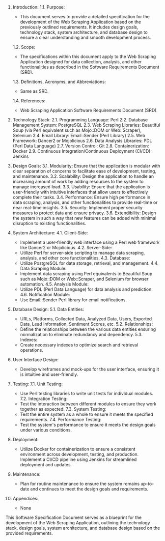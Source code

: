 1.  Introduction: 1.1. Purpose:

    -   This document serves to provide a detailed specification for the development of the Web Scraping Application based on the previously outlined requirements. It includes design goals, technology stack, system architecture, and database design to ensure a clear understanding and smooth development process.

    1.2. Scope:

    -   The specifications within this document apply to the Web Scraping Application designed for data collection, analysis, and other functionalities as described in the Software Requirements Document (SRD).

    1.3. Definitions, Acronyms, and Abbreviations:

    -   Same as SRD.

    1.4. References:

    -   Web Scraping Application Software Requirements Document (SRD).
2.  Technology Stack: 2.1. Programming Language: Perl 2.2. Database Management System: PostgreSQL 2.3. Web Scraping Libraries: Beautiful Soup (via Perl equivalent such as Mojo::DOM or Web::Scraper), Selenium 2.4. Email Library: Email::Sender (Perl Library) 2.5. Web Framework: Dancer2 or Mojolicious 2.6. Data Analysis Libraries: PDL (Perl Data Language) 2.7. Version Control: Git 2.8. Containerization: Docker 2.9. Continuous Integration/Continuous Deployment (CI/CD): Jenkins

3.  Design Goals: 3.1. Modularity: Ensure that the application is modular with clear separation of concerns to facilitate ease of development, testing, and maintenance. 3.2. Scalability: Design the application to handle an increasing amount of work by adding resources to the system to manage increased load. 3.3. Usability: Ensure that the application is user-friendly with intuitive interfaces that allow users to effectively complete their tasks. 3.4. Performance: Ensure high performance in data scraping, analysis, and other functionalities to provide real-time or near real-time insights. 3.5. Security: Implement proper security measures to protect data and ensure privacy. 3.6. Extendibility: Design the system in such a way that new features can be added with minimal disruption to existing functionalities.

4.  System Architecture: 4.1. Client-Side:

    -   Implement a user-friendly web interface using a Perl web framework like Dancer2 or Mojolicious. 4.2. Server-Side:
    -   Utilize Perl for server-side scripting to manage data scraping, analysis, and other core functionalities. 4.3. Database:
    -   Utilize PostgreSQL for data storage, retrieval, and management. 4.4. Data Scraping Module:
    -   Implement data scraping using Perl equivalents to Beautiful Soup such as Mojo::DOM or Web::Scraper, and Selenium for browser automation. 4.5. Analysis Module:
    -   Utilize PDL (Perl Data Language) for data analysis and prediction. 4.6. Notification Module:
    -   Use Email::Sender Perl library for email notifications.
5.  Database Design: 5.1. Data Entities:

    -   URLs, Platforms, Collected Data, Analyzed Data, Users, Exported Data, Lead Information, Sentiment Scores, etc. 5.2. Relationships:
    -   Define the relationships between the various data entities ensuring normalization to eliminate redundancy and dependency. 5.3. Indexes:
    -   Create necessary indexes to optimize search and retrieval operations.
6.  User Interface Design:

    -   Develop wireframes and mock-ups for the user interface, ensuring it is intuitive and user-friendly.
7.  Testing: 7.1. Unit Testing:

    -   Use Perl testing libraries to write unit tests for individual modules. 7.2. Integration Testing:
    -   Test the interaction between different modules to ensure they work together as expected. 7.3. System Testing:
    -   Test the entire system as a whole to ensure it meets the specified requirements. 7.4. Performance Testing:
    -   Test the system's performance to ensure it meets the design goals under various conditions.
8.  Deployment:

    -   Utilize Docker for containerization to ensure a consistent environment across development, testing, and production. Implement a CI/CD pipeline using Jenkins for streamlined deployment and updates.
9.  Maintenance:

    -   Plan for routine maintenance to ensure the system remains up-to-date and continues to meet the design goals and requirements.
10. Appendices:

    -   None

This Software Specification Document serves as a blueprint for the development of the Web Scraping Application, outlining the technology stack, design goals, system architecture, and database design based on the provided requirements.
